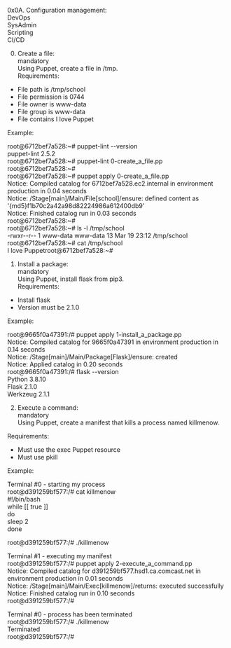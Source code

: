 0x0A. Configuration management:  
DevOps  
SysAdmin  
Scripting  
CI/CD  

0. Create a file:  
mandatory  
Using Puppet, create a file in /tmp.  
Requirements:  
- File path is /tmp/school  
- File permission is 0744  
- File owner is www-data  
- File group is www-data  
- File contains I love Puppet  

Example:  

root@6712bef7a528:~# puppet-lint --version  
puppet-lint 2.5.2  
root@6712bef7a528:~# puppet-lint 0-create_a_file.pp  
root@6712bef7a528:~#   
root@6712bef7a528:~# puppet apply 0-create_a_file.pp  
Notice: Compiled catalog for 6712bef7a528.ec2.internal in environment production in 0.04 seconds  
Notice: /Stage[main]/Main/File[school]/ensure: defined content as '{md5}f1b70c2a42a98d82224986a612400db9'  
Notice: Finished catalog run in 0.03 seconds  
root@6712bef7a528:~#  
root@6712bef7a528:~# ls -l /tmp/school  
-rwxr--r-- 1 www-data www-data 13 Mar 19 23:12 /tmp/school  
root@6712bef7a528:~# cat /tmp/school  
I love Puppetroot@6712bef7a528:~#  

1. Install a package:  
mandatory  
Using Puppet, install flask from pip3.  
Requirements:  
- Install flask  
- Version must be 2.1.0  

Example:  

root@9665f0a47391:/# puppet apply 1-install_a_package.pp  
Notice: Compiled catalog for 9665f0a47391 in environment production in 0.14 seconds  
Notice: /Stage[main]/Main/Package[Flask]/ensure: created  
Notice: Applied catalog in 0.20 seconds  
root@9665f0a47391:/# flask --version  
Python 3.8.10  
Flask 2.1.0  
Werkzeug 2.1.1  

2. Execute a command:  
mandatory  
Using Puppet, create a manifest that kills a process named killmenow.  

Requirements:
- Must use the exec Puppet resource  
- Must use pkill

Example:  

Terminal #0 - starting my process  
root@d391259bf577:/# cat killmenow    
#!/bin/bash  
while [[ true ]]  
do  
    sleep 2  
done  

root@d391259bf577:/# ./killmenow  

Terminal #1 - executing my manifest  
root@d391259bf577:/# puppet apply 2-execute_a_command.pp  
Notice: Compiled catalog for d391259bf577.hsd1.ca.comcast.net in environment production in 0.01 seconds  
Notice: /Stage[main]/Main/Exec[killmenow]/returns: executed successfully  
Notice: Finished catalog run in 0.10 seconds  
root@d391259bf577:/#  

Terminal #0 - process has been terminated  
root@d391259bf577:/# ./killmenow  
Terminated  
root@d391259bf577:/#  
